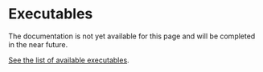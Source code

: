 # Executables

The documentation is not yet available for this page and will be completed in the near future.

[See the list of available executables](/docs/identitymanager/6.1/identitymanager/integration-guide/executables/references/index.md).
